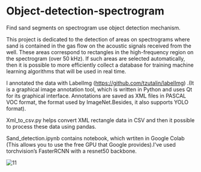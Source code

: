 # Object-detection-spectrogram
Find sand segments on spectrogram use object detection mechanism.

This project is dedicated to the detection of areas on spectrograms where sand is contained in the gas flow on the acoustic signals received from the well. These areas correspond to rectangles in the high-frequency region on the spectrogram (over 50 kHz). If such areas are selected automatically, then it is possible to more efficiently collect a database for training machine learning algorithms that will be used in real time.

I annotated the data with LabelImg (https://github.com/tzutalin/labelImg) .(It is a graphical image annotation tool, which is written in Python and uses Qt for its graphical interface. Annotations are saved as XML files in PASCAL VOC format, the format used by ImageNet.Besides, it also supports YOLO format). 

Xml_to_csv.py helps convert XML rectangle data in CSV and then it possible to process these data using pandas.

Sand_detection.ipynb contains notebook, which wrtiten in Google Colab (This allows you to use the free GPU that Google provides).I've used torchvision’s FasterRCNN with a resnet50 backbone.

![11](https://user-images.githubusercontent.com/60327928/106509038-20c17a00-64de-11eb-863f-239617547188.png)

